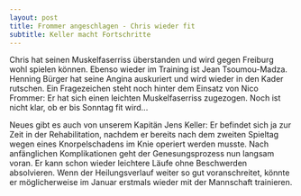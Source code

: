 ```yaml
---
layout: post
title: Frommer angeschlagen - Chris wieder fit
subtitle: Keller macht Fortschritte
---
```


Chris hat seinen Muskelfaserriss überstanden und wird gegen Freiburg wohl spielen können. Ebenso wieder im Training ist Jean Tsoumou-Madza. Henning Bürger hat seine Angina auskuriert und wird wieder in den Kader rutschen. Ein Fragezeichen steht noch hinter dem Einsatz von Nico Frommer: Er hat sich einen leichten Muskelfaserriss zugezogen. Noch ist nicht klar, ob er bis Sonntag fit wird...

Neues gibt es auch von unserem Kapitän Jens Keller: Er befindet sich ja zur Zeit in der Rehabilitation, nachdem er bereits nach dem zweiten Spieltag wegen eines Knorpelschadens im Knie operiert werden musste. Nach anfänglichen Komplikationen geht der Genesungsprozess nun langsam voran. Er kann schon wieder leichtere Läufe ohne Beschwerden absolvieren. Wenn der Heilungsverlauf weiter so gut voranschreitet, könnte er möglicherweise im Januar erstmals wieder mit der Mannschaft trainieren.

